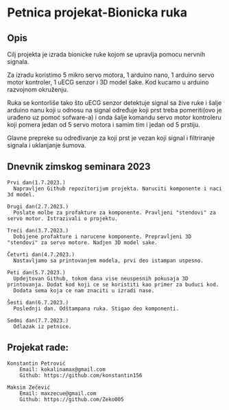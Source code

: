 # Petnica projekat-Bionicka ruka

## Opis

Cilj projekta je izrada bionicke ruke kojom se upravlja pomocu nervnih signala.

Za izradu koristimo 5 mikro servo motora, 1 arduino nano, 1 arduino servo motor kontroler, 1 uECG senzor i 3D model šake. Kod kucamo u arduino razvojnom okruženju.

Ruka se kontorliše tako što uECG senzor detektuje signal sa žive ruke i šalje arduino nanu koji u odnosu na signal određuje koji prst treba pomeriti(ovo je urađeno uz pomoć sofware-a) i onda šalje komandu servo motor kontroleru koji pomera jedan od 5 servo motora i samim tim i jedan od 5 prstiju.

Glavne prepreke su određivanje za koji prst je vezan koji signal i filtriranje signala i uklanjanje šumova.

## Dnevnik zimskog seminara 2023

    Prvi dan(1.7.2023.)
      Napravljen Github repozitorijum projekta. Naruciti komponente i naci 3d model.

    Drugi dan(2.7.2023.)
      Poslate molbe za profakture za komponente. Pravljeni "stendovi" za servo motor. Istrazivali o projektu.

    Treći dan(3.7.2023.)
      Dobijene profakture i narucene komponente. Prepravljeni 3D "stendovi" za servo motore. Nadjen 3D model sake.

    Četvrti dan(4.7.2023.)
      Nastavljamo sa printovanjem modela, prvi deo istampan uspesno.

    Peti dan(5.7.2023.)
      Updejtovan Github, tokom dana vise neuspesnih pokusaja 3D printovanja. Dodat kod koji ce se koristiti kao primer za buduci kod.
      Dodata sema koja ce nam znaciti u izradi nase.

    Šesti dan(6.7.2023.)
      Poslednji dan. Odštampana ruka. Stigao deo komponenti.

    Sedmi dan(7.7.2023.)
      Odlazak iz petnice.

## Projekat rade: 

    Konstantin Petrović
        Email: kokalinamax@gmail.com
        Github: https://github.com/konstantin156
        
    Maksim Zečević
        Email: maxzecue@gmail.com
        Github: https://github.com/Zeko005
      
